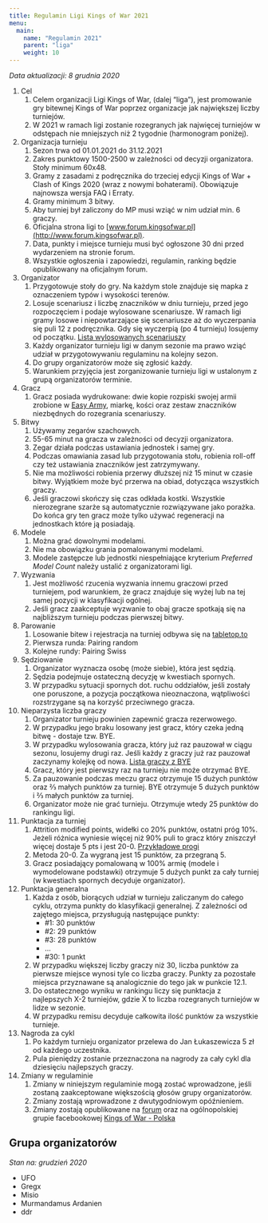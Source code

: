```yaml
---
title: Regulamin Ligi Kings of War 2021
menu:
  main:
    name: "Regulamin 2021"
    parent: "liga"
    weight: 10
---
```

_Data aktualizacji: 8 grudnia 2020_

 1. Cel
    1. Celem organizacji Ligi Kings of War, (dalej “liga”), jest promowanie gry bitewnej Kings of War poprzez organizacje jak największej liczby turniejów.
    2. W 2021 w ramach ligi  zostanie rozegranych jak najwięcej turniejów w odstępach nie mniejszych niż 2 tygodnie (harmonogram poniżej).
 2. Organizacja turnieju
    1. Sezon trwa od 01.01.2021 do 31.12.2021
    2. Zakres punktowy 1500-2500 w zależności od decyzji organizatora. Stoły minimum 60x48.
    3. Gramy z zasadami z podręcznika do trzeciej edycji Kings of War + Clash of Kings 2020 (wraz z nowymi bohaterami). Obowiązuje najnowsza wersja FAQ i Erraty.
    4. Gramy minimum 3 bitwy.
    5. Aby turniej był zaliczony do MP musi wziąć w nim udział min. 6 graczy.
    6. Oficjalna strona ligi to [www.forum.kingsofwar.pl](http://www.forum.kingsofwar.pl).
    7. Data, punkty i miejsce turnieju musi być ogłoszone 30 dni przed wydarzeniem na stronie forum.
    8. Wszystkie ogłoszenia i zapowiedzi, regulamin, ranking będzie opublikowany na oficjalnym forum.
 3. Organizator
    1. Przygotowuje stoły do gry. Na każdym stole znajduje się mapka z oznaczeniem typów i wysokości terenów.
    2. Losuje scenariusz i liczbę znaczników w dniu turnieju, przed jego rozpoczęciem i podaje wylosowane scenariusze. W ramach ligi gramy losowe i niepowtarzające się scenariusze aż do wyczerpania się puli 12 z podręcznika. Gdy się wyczerpią (po 4 turnieju) losujemy od początku. [Lista wylosowanych scenariuszy](https://docs.google.com/spreadsheets/d/1CNllPL3GlVd3UbL_4HgrX24XyJpIz6D8zA62q0MKKmI/edit?usp=sharing)
    3. Każdy organizator turnieju ligi w danym sezonie ma prawo wziąć udział w przygotowywaniu regulaminu na kolejny sezon.
    4. Do grupy organizatorów może się zgłosić każdy.
    5. Warunkiem przyjęcia jest zorganizowanie turnieju ligi w ustalonym z grupą organizatorów terminie.
 4. Gracz
    1. Gracz posiada wydrukowane: dwie kopie rozpiski swojej armii zrobione w [Easy Army](https://mantic.easyarmy.com/KingsOfWar), miarkę, kości oraz zestaw znaczników niezbędnych do rozegrania scenariuszy.
 5. Bitwy
    1. Używamy zegarów szachowych.
    2. 55-65 minut na gracza w zależności od decyzji organizatora.
    3. Zegar działa podczas ustawiania jednostek i samej gry.
    4. Podczas omawiania zasad lub przygotowania stołu, robienia roll-off czy też ustawiania znaczników jest zatrzymywany.
    5. Nie ma możliwości robienia przerwy dłuższej niż 15 minut w czasie bitwy. Wyjątkiem może być przerwa na obiad, dotycząca wszystkich graczy.
    6. Jeśli graczowi skończy się czas odkłada kostki. Wszystkie nierozegrane szarże są automatycznie rozwiązywane jako porażka. Do końca gry ten gracz może tylko używać regeneracji na jednostkach które ją posiadają.
 6. Modele
    1. Można grać dowolnymi modelami.
    2. Nie ma obowiązku grania pomalowanymi modelami.
    3. Modele zastępcze lub jednostki niespełniające kryterium _Preferred Model Count_ należy ustalić z organizatorami ligi.
 7. Wyzwania
    1. Jest możliwość rzucenia wyzwania innemu graczowi przed turniejem, pod warunkiem, że gracz znajduje się wyżej lub na tej samej pozycji w klasyfikacji ogólnej.
    2. Jeśli gracz zaakceptuje wyzwanie to obaj gracze spotkają się na najbliższym turnieju podczas pierwszej bitwy.
 8. Parowanie
    1. Losowanie bitew i rejestracja na turniej odbywa się na [tabletop.to](tabletop.to)
    2. Pierwsza runda: Pairing random
    3. Kolejne rundy: Pairing Swiss
 9. Sędziowanie
    1. Organizator wyznacza osobę (może siebie), która jest sędzią.
    2. Sędzia podejmuje ostateczną decyzję w kwestiach spornych.
    3. W przypadku sytuacji spornych dot. ruchu oddziałów, jeśli zostały one poruszone, a pozycja początkowa nieoznaczona, wątpliwości rozstrzygane są na korzyść przeciwnego gracza.
10. Nieparzysta liczba graczy
    1. Organizator turnieju powinien zapewnić gracza rezerwowego.
    2. W przypadku jego braku losowany jest gracz, który czeka jedną bitwę - dostaje tzw. BYE.
    3. W przypadku wylosowania gracza, który już raz pauzował w ciągu sezonu, losujemy drugi raz. Jeśli każdy z graczy już raz pauzował zaczynamy kolejkę od nowa. [Lista graczy z BYE](https://docs.google.com/spreadsheets/d/1CNllPL3GlVd3UbL_4HgrX24XyJpIz6D8zA62q0MKKmI/edit#gid=1689745020%60)
    4. Gracz, który jest pierwszy raz na turnieju nie może otrzymać BYE.
    5. Za pauzowanie podczas meczu gracz otrzymuje 15 dużych punktów oraz ⅔ małych punktów za turniej. BYE otrzymuje 5 dużych punktów i ⅔ małych punktów za turniej.
    6. Organizator może nie grać turnieju. Otrzymuje wtedy 25 punktów do rankingu ligi.
11. Punktacja za turniej
    1. Attrition modified points, widełki co 20% punktów, ostatni próg 10%. Jeżeli różnica wyniesie więcej niż 90% puli to gracz który zniszczył więcej dostaje 5 pts i jest 20-0.  [Przykładowe progi](https://docs.google.com/spreadsheets/d/1CNllPL3GlVd3UbL_4HgrX24XyJpIz6D8zA62q0MKKmI/edit#gid=1852550573)
    2. Metoda 20-0. Za wygraną jest 15 punktów, za przegraną 5.
    3. Gracz posiadający pomalowaną w 100% armię (modele i wymodelowane podstawki) otrzymuje 5 dużych punkt za cały turniej (w kwestiach spornych decyduje organizator).
12. Punktacja generalna
    1. Każda z  osób, biorących udział w turnieju zaliczanym do całego cyklu, otrzyma punkty do klasyfikacji generalnej. Z zależności od zajętego miejsca, przysługują następujące punkty:
       * #1: 30 punktów
       * #2: 29 punktów
       * #3: 28 punktów
       * …
       * #30: 1 punkt
    2. W przypadku większej liczby graczy niż 30, liczba punktów za pierwsze miejsce wynosi tyle co liczba graczy. Punkty za pozostałe miejsca przyznawane są analogicznie do tego jak w punkcie 12.1.
    3. Do ostatecznego wyniku w rankingu liczy się punktacja z najlepszych X-2 turniejów, gdzie X to liczba rozegranych turniejów w lidze w sezonie.
    4. W przypadku remisu decyduje całkowita ilość punktów za wszystkie turnieje.
13. Nagroda za cykl
    1. Po każdym turnieju organizator przelewa do Jan Łukaszewicza 5 zł od każdego uczestnika.
    2. Pula pieniędzy zostanie przeznaczona na nagrody za cały cykl dla dziesięciu najlepszych graczy.
14. Zmiany w regulaminie
    1. Zmiany w niniejszym regulaminie mogą zostać wprowadzone, jeśli zostaną zaakceptowane większością głosów grupy organizatorów.
    2. Zmiany zostają wprowadzone z dwutygodniowym opóźnieniem.
    3. Zmiany zostają opublikowane na [forum](https://forum.kingsofwar.pl/) oraz na ogólnopolskiej grupie facebookowej [Kings of War - Polska](https://www.facebook.com/groups/kowpl)

## Grupa organizatorów

_Stan na: grudzień 2020_

* UFO
* Gregx
* Misio
* Murmandamus Ardanien
* ddr
